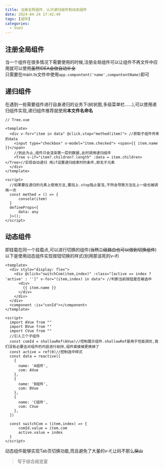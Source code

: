 ```yaml
---
title: 注册全局组件、认识递归组件和动态组件
date: 2024-04-24 17:42:49
tags: [组件]
categories:
  - Vue3
---
```

## 注册全局组件
当一个组件在很多情况下需要使用的时候,注册全局组件可以让组件不再文件中应用就可以使用~~虽然IDEA会做自动补全~~  
只需要在main.ts文件中使用`app.compontent('name',compontentName)`即可

<!--more-->

## 递归组件
在遇到一些需要组件进行自身递归的业务下(树状图,多级菜单栏......),可以使用递归组件实现,递归组件推荐就使用**本文件名命名**
```vue
// Tree.vue

<template>
  <div v-for="item in data" @click.stop="methed(item)"> //获取子组件传来的data
    <input type="checkbox" v-model="item.checked"> <span>{{ item.name }}</span>
    //到此为止,组件只会渲染第一层的数据,此时调用递归组件
    <Tree v-if="item?.children?.length" :data = item.children></Tree>//实现自动递归 用if设置递归结束时的条件,即无子元素
  </div>
</template>

<script>
  //如果要在递归的元素上使用方法,要加上.stop阻止冒泡,不然会导致方法在上一级也被调用一次
  const methed = () => {
      console(item)
  }
  defineProps<{
      data: any
  }>();
</script>
```

## 动态组件

即挂载在同一个挂载点,可以进行切换的组件(~~当然二级路由也可以做到切换组件~~)  
以下是使用动态组件实现按钮切换的样式(别用那该死的v-if)

```vue
<template>
  <div style="display: flex">
    <div @click="switchCom(item,index)" :class="[active == index ? 'active' : '']" v-for="(item,index) in data"> //判断当前按钮是否被选中
      <div>
        {{ item.name }}
      </div>
    </div>
  </div>
  <component :is="conId"></component>
</template>

<script>
  import AVue from ""
  import BVue from ""
  import CVue from ""
  //引入三个子组件
  const comId = shallowRef(AVue)//控制展示组件.shallowRef是用于性能调优,我们没有必要去对组件的内容进行劫持,组件直接被更换掉了
  const active = ref(0)//控制选中样式
  const data = reactive([
    {
      name: 'A组件',
      com: AVue
    },
    {
      name: 'B组件',
      com: BVue
    },
    {
      name: 'C组件',
      com: CVue
    },
  ])
  
  const switchCom = (item,index) => {
      comId.value = item.com
      active.value = index
  }
</script>
```

动态组件能够实现Tab页切换功能,而且避免了大量的v-if,让码不那么~~屎山~~


>写于综合阅览室